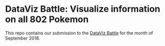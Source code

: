 # DataViz Battle: Visualize information on all 802 Pokemon
This repo contains our submission to the [DataViz Battle](https://www.reddit.com/r/dataisbeautiful/comments/9cuzs3/battle_dataviz_battle_for_the_month_of_september/) for the month of September 2018.
